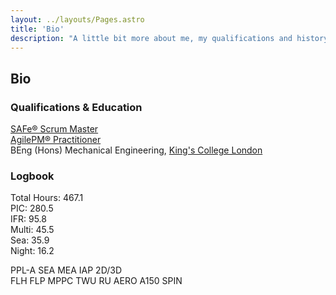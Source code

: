 ```yaml
---
layout: ../layouts/Pages.astro
title: 'Bio'
description: "A little bit more about me, my qualifications and history"
---
```

## Bio

### Qualifications & Education

[SAFe&#174; Scrum Master](https://scaledagile.com/training/safe-scrum-master/)  
[AgilePM&#174; Practitioner](https://apmg-international.com/product/agile-project-management-agilepmr-certification)  
BEng (Hons) Mechanical Engineering, [King's College London](https://kcl.ac.uk)  

### Logbook

Total Hours:  467.1  
PIC: 280.5  
IFR:  95.8  
Multi:  45.5  
Sea:  35.9  
Night:  16.2  

PPL-A SEA MEA IAP 2D/3D  
FLH FLP MPPC TWU RU AERO A150 SPIN  